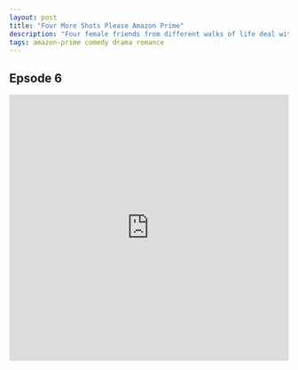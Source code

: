 ```yaml
---
layout: post
title: "Four More Shots Please Amazon Prime"
description: "Four female friends from different walks of life deal with romance, work-life conflicts, ambitions and anxieties in modern-day India."
tags: amazon-prime comedy drama romance
---
```


## Epsode 6

<div class="responsive-container">
<iframe src="https://drive.google.com/file/d/1c6B4uEdh8UdTRkd8Nh-WGzQnt8271nO8/preview" frameborder="0" marginwidth="0" marginheight="0" scrolling="NO" width="100%" height="480" allowfullscreen></iframe>
<div style="width: 80px; height: 80px; position: absolute; opacity: 0; right: 0px; top: 0px;"> </div></div>
